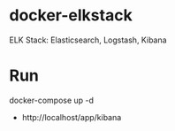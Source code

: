 # docker-elkstack
ELK Stack: Elasticsearch, Logstash, Kibana

# Run
docker-compose up -d

  - http://localhost/app/kibana
